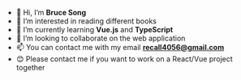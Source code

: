 - 👋 Hi, I’m **Bruce Song**
- 📖 I’m interested in reading different books
- 🌱 I’m currently learning **Vue.js** and **TypeScript**
- 💞️ I’m looking to collaborate on the web application
- 📫 You can contact me with my email **recall4056@gmail.com**
- 😊 Please contact me if you want to work on a React/Vue project together
